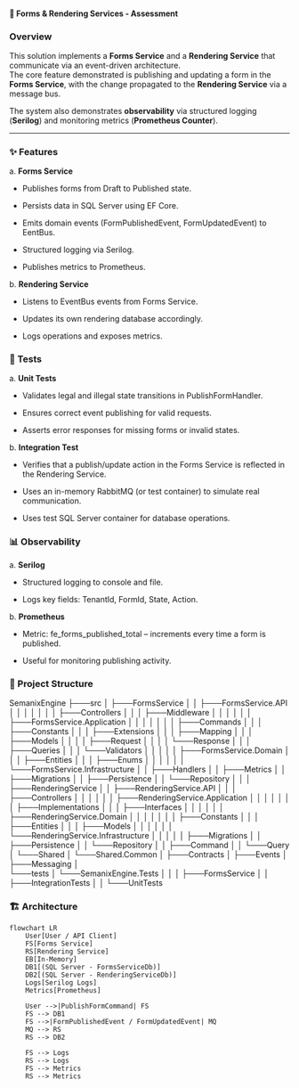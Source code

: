 #### 📄 Forms & Rendering Services - Assessment

### Overview
This solution implements a **Forms Service** and a **Rendering Service** that communicate via an event-driven architecture.  
The core feature demonstrated is publishing and updating a form in the **Forms Service**, with the change propagated to the **Rendering Service** via a message bus.

The system also demonstrates **observability** via structured logging (**Serilog**) and monitoring metrics (**Prometheus Counter**).

---

### ✨ Features

a. **Forms Service**

* Publishes forms from Draft to Published state.

* Persists data in SQL Server using EF Core.

* Emits domain events (FormPublishedEvent, FormUpdatedEvent) to EentBus.

* Structured logging via Serilog.

* Publishes metrics to Prometheus.


b. **Rendering Service**

* Listens to EventBus events from Forms Service.

* Updates its own rendering database accordingly.

* Logs operations and exposes metrics.


### 🧪 Tests

a. **Unit Tests**

* Validates legal and illegal state transitions in PublishFormHandler.

* Ensures correct event publishing for valid requests.

* Asserts error responses for missing forms or invalid states.

b. **Integration Test**

* Verifies that a publish/update action in the Forms Service is reflected in the Rendering Service.

* Uses an in-memory RabbitMQ (or test container) to simulate real communication.

* Uses test SQL Server container for database operations.


### 📊 Observability

a. **Serilog**

* Structured logging to console and file.

* Logs key fields: TenantId, FormId, State, Action.

b. **Prometheus**

* Metric: fe_forms_published_total – increments every time a form is published.

* Useful for monitoring publishing activity.


### 📂 Project Structure

SemanixEngine
├───src
│   ├───FormsService
│   │   ├───FormsService.API
│   │   │   │
│   │   │   ├───Controllers
│   │   │   ├───Middleware
│   │   │   │
│   │   ├───FormsService.Application
│   │   │   │
│   │   │   ├───Commands
│   │   │   ├───Constants
│   │   │   ├───Extensions
│   │   │   ├───Mapping
│   │   │   ├───Models
│   │   │   │   ├───Request
│   │   │   │   └───Response
│   │   │   ├───Queries
│   │   │   └───Validators
│   │   │
│   │   ├───FormsService.Domain
│   │   │   ├───Entities
│   │   │   ├───Enums
│   │   │   │
│   │   └───FormsService.Infrastructure
│   │       ├───Handlers
│   │       ├───Metrics
│   │       ├───Migrations
│   │       ├───Persistence
│   │       └───Repository
│   │
│   ├───RenderingService
│   │   ├───RenderingService.API
│   │   │   ├───Controllers
│   │   │   │
│   │   ├───RenderingService.Application
│   │   │   │
│   │   │   ├───Implementations
│   │   │   ├───Interfaces
│   │   │   │
│   │   ├───RenderingService.Domain
│   │   │   │
│   │   │   ├───Constants
│   │   │   ├───Entities
│   │   │   ├───Models
│   │   │   │
│   │   └───RenderingService.Infrastructure
│   │       │
│   │       ├───Migrations
│   │       ├───Persistence
│   │       └───Repository
│   │           ├───Command
│   │           └───Query
│   └───Shared
│       └───Shared.Common
│           ├───Contracts
│           ├───Events
│           ├───Messaging
│           
└───tests
│    └───SemanixEngine.Tests
│       │
│       ├───FormsService
│       │   ├───IntegrationTests
│       │   └───UnitTests  



### 🏗 Architecture

```mermaid
flowchart LR
    User[User / API Client]
    FS[Forms Service]
    RS[Rendering Service]
    EB[In-Memory]
    DB1[(SQL Server - FormsServiceDb)]
    DB2[(SQL Server - RenderingServiceDb)]
    Logs[Serilog Logs]
    Metrics[Prometheus]

    User -->|PublishFormCommand| FS
    FS --> DB1
    FS -->|FormPublishedEvent / FormUpdatedEvent| MQ
    MQ --> RS
    RS --> DB2

    FS --> Logs
    RS --> Logs
    FS --> Metrics
    RS --> Metrics
```